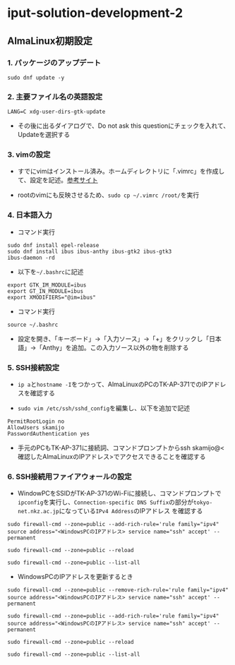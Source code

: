# iput-solution-development-2

## AlmaLinux初期設定

### 1. パッケージのアップデート

```
sudo dnf update -y
```

### 2. 主要ファイル名の英語設定

```
LANG=C xdg-user-dirs-gtk-update
```

- その後に出るダイアログで、Do not ask this questionにチェックを入れて、Updateを選択する

### 3. vimの設定

- すでにvimはインストール済み。ホームディレクトリに「.vimrc」を作成して、設定を記述。[参考サイト](https://qiita.com/iwaseasahi/items/0b2da68269397906c14c "初心者向け vimrcの設定方法")

- rootのvimにも反映させるため、```sudo cp ~/.vimrc /root/```を実行

### 4. 日本語入力

- コマンド実行

```
sudo dnf install epel-release
sudo dnf install ibus ibus-anthy ibus-gtk2 ibus-gtk3
ibus-daemon -rd
```

- 以下を```~/.bashrc```に記述

```
export GTK_IM_MODULE=ibus
export GT_IN_MODULE=ibus
export XMODIFIERS="@im=ibus"
```

- コマンド実行

```
source ~/.bashrc
```

- 設定を開き、「キーボード」->「入力ソース」->「+」をクリックし「日本語」->「Anthy」を追加。この入力ソース以外の物を削除する

### 5. SSH接続設定

- ```ip a```と```hostname -I```をつかって、AlmaLinuxのPCのTK-AP-371でのIPアドレスを確認する

- ```sudo vim /etc/ssh/sshd_config```を編集し、以下を追加で記述

```
PermitRootLogin no
AllowUsers skamijo
PasswordAuthentication yes
```

- 手元のPCもTK-AP-371に接続詞、コマンドプロンプトからssh skamijo@<確認したAlmaLinuxのIPアドレス>でアクセスできることを確認する

### 6. SSH接続用ファイアウォールの設定

- WindowPCをSSIDがTK-AP-371のWi-Fiに接続し、コマンドプロンプトで```ipconfig```を実行し、```Connection-specific DNS Suffix```の部分が```tokyo-net.nkz.ac.jp```になっている```IPv4 Address```のIPアドレス
を確認する

```
sudo firewall-cmd --zone=public --add-rich-rule='rule family="ipv4" source address="<WindowsPCのIPアドレス> service name="ssh" accept' --permanent
```
```
sudo firewall-cmd --zone=public --reload
```
```
sudo firewall-cmd --zone=public --list-all
```

- WindowsPCのIPアドレスを更新するとき

```
sudo firewall-cmd --zone=public --remove-rich-rule='rule family="ipv4" source address="<WindowsPCのIPアドレス> service name="ssh" accept' --permanent
```
```
sudo firewall-cmd --zone=public --add-rich-rule='rule family="ipv4" source address="<WindowsPCのIPアドレス> service name="ssh" accept' --permanent
```
```
sudo firewall-cmd --zone=public --reload
```
```
sudo firewall-cmd --zone=public --list-all
```
